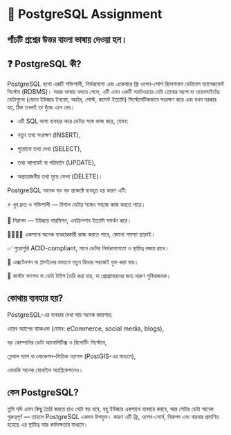 # 📘 PostgreSQL Assignment

 পাঁচটি প্রশ্নের উত্তর বাংলা ভাষায় দেওয়া হল।
---

## ❓ PostgreSQL কী?
PostgreSQL হলো একটি শক্তিশালী, নির্ভরযোগ্য এবং একেবারে ফ্রি ওপেন-সোর্স রিলেশনাল ডেটাবেস ম্যানেজমেন্ট সিস্টেম (RDBMS)। সহজ ভাষায় বলতে গেলে, এটি এমন একটি সফটওয়্যার যেটা তোমার অ্যাপ বা ওয়েবসাইটের ডেটাগুলো (যেমন ইউজার ইনফো, অর্ডার, পোস্ট, কমেন্ট ইত্যাদি) সিস্টেমেটিকভাবে সংরক্ষণ করে এবং যখন দরকার হয়, ঠিক তখনই তা খুঁজে এনে দেয়।

- এটি SQL ভাষা ব্যবহার করে ডেটার সঙ্গে কাজ করে, যেমন:

- নতুন তথ্য সংরক্ষণ (INSERT),

- পুরোনো তথ্য দেখা (SELECT),

- তথ্য আপডেট বা পরিবর্তন (UPDATE),

- অপ্রয়োজনীয় তথ্য মুছে ফেলা (DELETE)।

PostgreSQL অনেক বড় বড় প্রজেক্টে ব্যবহৃত হয় কারণ এটি:

⚡ খুব দ্রুত ও শক্তিশালী — বিশাল ডেটার সঙ্গেও সহজে কাজ করতে পারে।

🔐 নিরাপদ — ইউজার পারমিশন, এনক্রিপশন ইত্যাদি সমর্থন করে।

👨‍👩‍👧‍👦 একসাথে অনেক ব্যবহারকারী কাজ করতে পারে, কোনো সমস্যা ছাড়াই।

✅ পুরোপুরি ACID-compliant, মানে ডেটার নির্ভরযোগ্যতা ও স্থায়িত্ব বজায় রাখে।

🔌 এক্সটেনশন বা প্লাগইনের মাধ্যমে নতুন ফিচার সহজেই যুক্ত করা যায়।

🧠 কাস্টম ফাংশন বা ডেটা টাইপ তৈরি করা যায়, যা প্রোগ্রামারদের জন্য দারুণ সুবিধাজনক।

## কোথায় ব্যবহার হয়?
PostgreSQL-এর ব্যবহার দেখা যায় অনেক জায়গায়:

ওয়েব অ্যাপের ব্যাকএন্ড (যেমন: eCommerce, social media, blogs),

বড় কোম্পানির ডেটা অ্যানালিটিক্স ও রিপোর্টিং সিস্টেমে,

গ্লোবাল ম্যাপ বা লোকেশন-ভিত্তিক অ্যাপস (PostGIS-এর মাধ্যমে),

এমনকি অনেক মোবাইল অ্যাপ্লিকেশনেও।

## কেন PostgreSQL?


তুমি যদি এমন কিছু তৈরি করতে চাও যেটা বড় হবে, বহু ইউজার একসাথে ব্যবহার করবে, আর সেটার ডেটা অনেক গুরুত্বপূর্ণ — তাহলে PostgreSQL একদম উপযুক্ত। কারণ এটি ফ্রি, ওপেন-সোর্স, নিরাপদ এবং বারবার প্রমাণিত হয়েছে এর স্থায়িত্ব আর কর্মদক্ষতার মাধ্যমে।
